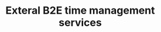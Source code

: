 ---
order: 2
title: Exteral B2E time management services
title_ru: Корпоративные сервисы учёта рабочего времени
year: 2023
company: Epam
type: B2E Web Service
featured: true
summary: Revamped core flows for enterprise sales CRM used by 3,000+ employees.
summary_ru: Перепроектировала ключевые сценарии для CRM, которой пользуются 3000+ сотрудников.

images_base: /assets/pix/cases/epam/time/

stages:
  - name: Wireframes
    desc: "Early structure explorations: navigation, key flows, and information hierarchy."
    desc_ru: "Ранние структурные наброски: навигация, ключевые потоки и информационная иерархия."
    images:
      - file: time1.jpg
        caption: "Wireframe: core dashboard layout"
        caption_ru: "Вайрфрейм: компоновка дашборда"
        home: true
      - file: time2.jpg
        caption: "Wireframe: analytics overview"
        caption_ru: "Вайрфрейм: обзор аналитики"
        home: true
      - file: time3.jpg
        caption: "Wireframe: report builder"
        caption_ru: "Вайрфрейм: конструктор отчётов"
        home: false

  - name: High-fidelity mockups
    desc: "Visual design with real data, final components, and micro-interactions."
    desc_ru: "Визуальный дизайн на реальных данных, финальные компоненты и микро-взаимодействия."
    images:
      - file: time4.jpg
        caption: "Hi-fi: dashboard widgets"
        caption_ru: "Хай-фай: виджеты дашборда"
        home: false
      - file: time5.jpg
        caption: "Hi-fi: analytics detail"
        caption_ru: "Хай-фай: детализация аналитики"
        home: false
      - file: time6.jpg
        caption: "Hi-fi: reporting"
        caption_ru: "Хай-фай: отчётность"
        home: false

permalink: /cases/time/
---